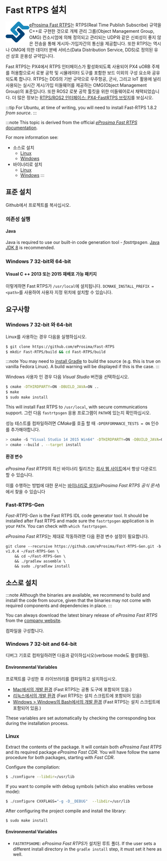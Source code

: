 # Fast RTPS 설치

<img alt="logo" src="../../assets/fastrtps/eprosima_logo.png" style="float:left;" /> [eProsima Fast RTPS](http://eprosima-fast-rtps.readthedocs.io/en/latest/)는 RTPS(Real Time Publish Subscribe) 규약을 C++로 구현한 것으로 개체 관리 그룹(Object Management Group, OMG) 컨소시엄에 의해 정의되고 관리되는 UDP와 같은 신뢰성이 좋지 않은 전송을 통해 게시자-가입자간의 통신을 제공합니다. 또한 RTPS는 역시나 OMG에 의한 데이터 분배 서비스(Data Distribution Service, DDS)로 정의된 유선 상호 운용성 규약입니다.

Fast RTPS는 PX4에서 RTPS 인터페이스가 활성화되도록 사용되어 PX4 uORB 주제를 허용함으로서 로봇 공학 및 시뮬레이터 도구를 포함한 보드 이외의 구성 요소와 공유되도록 합니다. RTPS는 DDS의 기반 규약으로 우주항공, 군사, 그리고 IoT 활용에 널리 사용되는 실시간 게시/가입 미들웨어를 제공하는 OMG(Object Management Group)의 표준입니다. 또한 ROS2 로봇 공학 툴킷을 위한 미들웨어로서 채택되었습니다. 더 많은 정보는 [RTPS/ROS2 인터페이스: PX4-FastRTPS 브릿지](../middleware/micrortps.md)를 보십시오.

:::tip
For Ubuntu, at time of writing, you will need to install Fast-RTPS 1.8.2 *from source*.
:::

:::note
This topic is derived from the official [*eProsima Fast RTPS* documentation](http://eprosima-fast-rtps.readthedocs.io/en/latest/).

For more information see:
- 소스로 설치
  - [Linux](https://fast-dds.docs.eprosima.com/en/latest/installation/sources/sources_linux.html)
  - [Windows](https://fast-dds.docs.eprosima.com/en/latest/installation/sources/sources_windows.html)
- 바이너리로 설치
  - [Linux](https://fast-dds.docs.eprosima.com/en/latest/installation/binaries/binaries_linux.html)
  - [Windows](https://fast-dds.docs.eprosima.com/en/latest/installation/binaries/binaries_windows.html)
:::

## 표준 설치

Github에서 프로젝트를 복사십시오.


### 의존성 실행

#### Java

Java is required to use our built-in code generation tool - *fastrtpsgen*. [Java JDK 8](http://www.oracle.com/technetwork/java/javase/downloads/jdk8-downloads-2133151.html) is recommended.

### Windows 7 32-bit와 64-bit

#### Visual C ++ 2013 또는 2015 재배포 가능 패키지

이렇게하면 Fast RTPS가 `/usr/local`에 설치됩니다. `DCMAKE_INSTALL_PREFIX = <path>`를 사용하여 사용자 지정 위치에 설치할 수 있습니다.



## 요구사항

### Windows 7 32-bit 와 64-bit

Linux를 사용하는 경우 다음을 실행하십시오.

```sh
$ git clone https://github.com/eProsima/Fast-RTPS
$ mkdir Fast-RTPS/build && cd Fast-RTPS/build
```

:::note
You may need to [install Gradle](https://gradle.org/install/) to build the source (e.g. this is true on vanilla Fedora Linux). A build warning will be displayed if this is the case.
:::

Windows 사용자 인 경우 다음 *Visual Studio* 버전을 선택하십시오.

```sh
$ cmake -DTHIRDPARTY=ON -DBUILD_JAVA=ON ..
$ make
$ sudo make install
```

This will install Fast RTPS to `/usr/local`, with secure communications support. 그런 다음 `fastrtpsgen` 응용 프로그램이 `PATH`에 있는지 확인하십시오.

성능 테스트를 컴파일하려면 *CMake*를 호출 할 때 `-DPERFORMANCE_TESTS = ON` 인수를 추가해야합니다.

```sh
> cmake -G "Visual Studio 14 2015 Win64" -DTHIRDPARTY=ON -DBUILD_JAVA=ON ..
> cmake --build . --target install
```

#### 환경 변수

*eProsima Fast RTPS*의 최신 바이너리 릴리즈는 [회사 웹 사이트](http://www.eprosima.com/)에서 항상 다운로드 할 수 있습니다.

이를 수행하는 방법에 대한 문서는 [바이너리로 설치](http://eprosima-fast-rtps.readthedocs.io/en/latest/binaries.html#installation-from-binaries)(*eProsima Fast RTPS 공식 문서*)에서 찾을 수 있습니다

### Fast-RTPS-Gen

*Fast-RTPS-Gen* is the Fast RTPS IDL code generator tool. It should be installed after Fast RTPS and made sure the `fastrtpsgen` application is in your `PATH`. You can check with `which fastrtpsgen`.

*eProsima Fast RTPS*는 제대로 작동하려면 다음 환경 변수 설정이 필요합니다.
```
git clone --recursive https://github.com/eProsima/Fast-RTPS-Gen.git -b v1.0.4 ~/Fast-RTPS-Gen \
    && cd ~/Fast-RTPS-Gen \
    && ./gradlew assemble \
    && sudo ./gradlew install
```

## 소스로 설치

:::note
Although the binaries are available, we recommend to build and install the code from source, given that the binaries may not come with required components and dependencies in place.
:::

You can always download the latest binary release of *eProsima Fast RTPS* from the [company website](http://www.eprosima.com/).

컴파일을 구성합니다.


### Windows 7 32-bit and 64-bit

디버그 기호로 컴파일하려면 다음과 같이하십시오(verbose mode도 활성화됨).

#### Environmental Variables

프로젝트를 구성한 후 라이브러리를 컴파일하고 설치하십시오.

* [Mac에서의 개발 환경](../setup/dev_env_mac.md) (Fast RTPS는 공통 도구에 포함되어 있음.)
* [리눅스에서의 개발 환경](../setup/dev_env_linux.md) (Fast RTPS는 설치 스크립트에 포함되어 있음)
* [Windows > Windows의 Bash에서의 개발 환경](/setup/dev_env_windows.md#bash-on-windows-new) (Fast RTPS는 설치 스크립트에 포함되어 있음.)

These variables are set automatically by checking the corresponding box during the installation process.


### Linux

Extract the contents of the package. It will contain both *eProsima Fast RTPS* and its required package *eProsima Fast CDR*. You will have follow the same procedure for both packages, starting with *Fast CDR*.

Configure the compilation:

```sh
$ ./configure --libdir=/usr/lib
```

If you want to compile with debug symbols (which also enables verbose mode):

```sh
$ ./configure CXXFLAGS="-g -D__DEBUG"  --libdir=/usr/lib
```

After configuring the project compile and install the library:

```sh
$ sudo make install
```

#### Environmental Variables

* `FASTRTPSHOME`: *eProsima Fast RTPS*가 설치된 루트 폴더. If the user sets a different install directory in the `gradle install` step, it must set it here as well.
